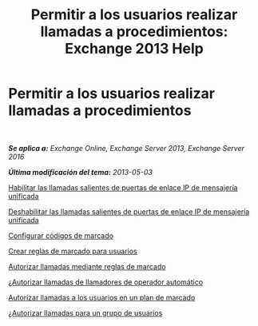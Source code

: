 ﻿---
title: 'Permitir a los usuarios realizar llamadas a procedimientos: Exchange 2013 Help'
TOCTitle: Permitir a los usuarios realizar llamadas a procedimientos
ms:assetid: 6997797d-4b79-4f6d-a89a-f36eea4e5ca4
ms:mtpsurl: https://technet.microsoft.com/es-es/library/JJ938011(v=EXCHG.150)
ms:contentKeyID: 52061839
ms.date: 05/22/2018
mtps_version: v=EXCHG.150
ms.translationtype: MT
---

# Permitir a los usuarios realizar llamadas a procedimientos

 

_**Se aplica a:** Exchange Online, Exchange Server 2013, Exchange Server 2016_

_**Última modificación del tema:** 2013-05-03_

[Habilitar las llamadas salientes de puertas de enlace IP de mensajería unificada](enable-outgoing-calls-on-um-ip-gateways-exchange-2013-help.md)

[Deshabilitar las llamadas salientes de puertas de enlace IP de mensajería unificada](disable-outgoing-calls-on-um-ip-gateways-exchange-2013-help.md)

[Configurar códigos de marcado](configure-dial-codes-exchange-2013-help.md)

[Crear reglas de marcado para usuarios](create-dialing-rules-for-users-exchange-2013-help.md)

[Autorizar llamadas mediante reglas de marcado](authorize-calls-using-dialing-rules-exchange-2013-help.md)

[¿Autorizar llamadas de llamadores de operador automático](authorize-calls-for-auto-attendant-callers-exchange-2013-help.md)

[Autorizar llamadas a los usuarios en un plan de marcado](authorize-calls-for-users-in-a-dial-plan-exchange-2013-help.md)

[¿Autorizar llamadas para un grupo de usuarios](authorize-calls-for-a-group-of-users-exchange-2013-help.md)


